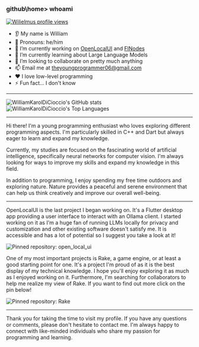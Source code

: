 ### github\home> whoami

[![Wilielmus profile views](https://u8views.com/api/v1/github/profiles/88447902/views/day-week-month-total-count.svg)](https://u8views.com/github/WilliamKarolDiCioccio)

* 👂 My name is William
* 👩 Pronouns: he/him
* 🔭 I’m currently working on [OpenLocalUI](https://github.com/WilliamKarolDiCioccio/open_local_ui) and [FlNodes](https://github.com/WilliamKarolDiCioccio/fl_nodes)
* 🌱 I’m currently learning about Large Language Models
* 🤝 I’m looking to collaborate on pretty much anything
* 📫 Email me at [theyoungprogrammer06@gmail.com](mailto:theyoungprogrammer06@gmail.com)
* ❤️ I love low-level programming
* ⚡ Fun fact... I don't know

---

<picture>
  <source
    srcset="https://github-readme-stats.vercel.app/api?username=WilliamKarolDiCioccio&show_icons=true&theme=dark"
    media="(prefers-color-scheme: dark)"
  />
  <source
    srcset="https://github-readme-stats.vercel.app/api?username=WilliamKarolDiCioccio&show_icons=true"
    media="(prefers-color-scheme: light), (prefers-color-scheme: no-preference)"
  />
  <img src="https://github-readme-stats.vercel.app/api?username=WilliamKarolDiCioccio&show_icons=true" alt="WilliamKarolDiCioccio's GitHub stats" />
</picture>

<br/>

<picture>
  <source
    srcset="https://github-readme-stats.vercel.app/api/top-langs/?username=WilliamKarolDiCioccio&layout=compact&theme=dark"
    media="(prefers-color-scheme: dark)"
  />
  <source
    srcset="https://github-readme-stats.vercel.app/api/top-langs/?username=WilliamKarolDiCioccio&layout=compact"
    media="(prefers-color-scheme: light), (prefers-color-scheme: no-preference)"
  />
  <img src="https://github-readme-stats.vercel.app/api/top-langs/?username=WilliamKarolDiCioccio&layout=compact" alt="WilliamKarolDiCioccio's Top Languages" />
</picture>

---

Hi there! I'm a young programming enthusiast who loves exploring different programming aspects. I'm particularly skilled in C++ and Dart but always eager to learn and expand my knowledge.

Currently, my studies are focused on the fascinating world of artificial intelligence, specifically neural networks for computer vision. I'm always looking for ways to improve my skills and expand my knowledge in this field.

In addition to programming, I enjoy spending my free time outdoors and exploring nature. Nature provides a peaceful and serene environment that can help us think creatively and improve our overall well-being.

---

OpenLocalUI is the last project I began working on. It's a Flutter desktop app providing a user interface to interact with an Ollama client. I started working on it as I'm a huge fan of running LLMs locally for privacy and customization and other existing software doesn't satisfy me. It is accessible and has a lot of potential so I suggest you take a look at it!

<picture>
  <source
    srcset="https://github-readme-stats.vercel.app/api/pin/?username=WilliamKarolDiCioccio&repo=open_local_ui&theme=dark"
    media="(prefers-color-scheme: dark)"
  />
  <source
    srcset="https://github-readme-stats.vercel.app/api/pin/?username=WilliamKarolDiCioccio&repo=open_local_ui"
    media="(prefers-color-scheme: light), (prefers-color-scheme: no-preference)"
  />
  <img src="https://github-readme-stats.vercel.app/api/pin/?username=WilliamKarolDiCioccio&repo=open_local_ui" alt="Pinned repository: open_local_ui" />
</picture>

One of my most important projects is Rake, a game engine, or at least a good starting point for one. It's a project I'm proud of as it is the best display of my technical knowledge. I hope you'll enjoy exploring it as much as I enjoyed working on it. Furthermore, I'm searching for collaborators to help me realize my view of Rake. If you want to find out more click on the pin below!

<picture>
  <source
    srcset="https://github-readme-stats.vercel.app/api/pin/?username=WilliamKarolDiCioccio&repo=Rake&theme=dark"
    media="(prefers-color-scheme: dark)"
  />
  <source
    srcset="https://github-readme-stats.vercel.app/api/pin/?username=WilliamKarolDiCioccio&repo=Rake"
    media="(prefers-color-scheme: light), (prefers-color-scheme: no-preference)"
  />
  <img src="https://github-readme-stats.vercel.app/api/pin/?username=WilliamKarolDiCioccio&repo=Rake" alt="Pinned repository: Rake" />
</picture>

---


Thank you for taking the time to visit my profile. If you have any questions or comments, please don't hesitate to contact me. I'm always happy to connect with like-minded individuals who share my passion for programming and learning.
